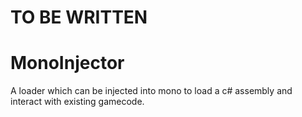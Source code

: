 # TO BE WRITTEN

# MonoInjector
A loader which can be injected into mono to load a c# assembly and interact with existing gamecode. 

